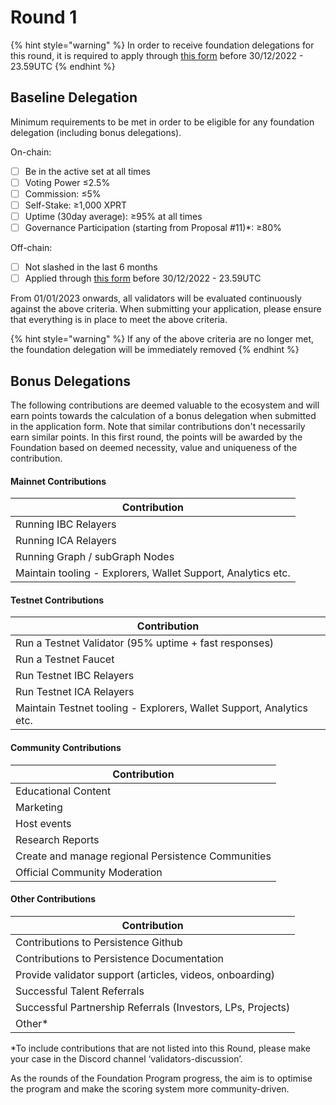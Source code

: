 # Round 1

{% hint style="warning" %}
In order to receive foundation delegations for this round, it is required to apply through [this form](https://forms.gle/NZnGe6iw3ev6qrwt7) before 30/12/2022 - 23.59UTC
{% endhint %}

## Baseline Delegation

Minimum requirements to be met in order to be eligible for any foundation delegation (including bonus delegations).&#x20;

On-chain:

* [ ] Be in the active set at all times
* [ ] Voting Power ≤2.5%
* [ ] Commission: ≤5%
* [ ] Self-Stake: ≥1,000 XPRT
* [ ] Uptime (30day average): ≥95% at all times
* [ ] Governance Participation (starting from Proposal #11)\*: ≥80%&#x20;

Off-chain:&#x20;

* [ ] Not slashed in the last 6 months
* [ ] Applied through [this form](https://forms.gle/NZnGe6iw3ev6qrwt7) before 30/12/2022 - 23.59UTC

From 01/01/2023 onwards, all validators will be evaluated continuously against the above criteria. When submitting your application, please ensure that everything is in place to meet the above criteria.&#x20;

{% hint style="warning" %}
If any of the above criteria are no longer met, the foundation delegation will be immediately removed
{% endhint %}



## Bonus Delegations

The following contributions are deemed valuable to the ecosystem and will earn points towards the calculation of a bonus delegation when submitted in the application form. Note that similar contributions don't necessarily earn similar points. In this first round, the points will be awarded by the Foundation based on deemed necessity, value and uniqueness of the contribution.&#x20;

#### Mainnet Contributions

| Contribution                                                  |
| ------------------------------------------------------------- |
| Running IBC Relayers                                          |
| Running ICA Relayers                                          |
| Running Graph / subGraph Nodes                                |
| Maintain tooling - Explorers, Wallet  Support, Analytics etc. |

#### Testnet Contributions

| Contribution                                                         |
| -------------------------------------------------------------------- |
| Run a Testnet Validator (95% uptime + fast responses)                |
| Run a Testnet Faucet                                                 |
| Run Testnet IBC Relayers                                             |
| Run Testnet ICA Relayers                                             |
| Maintain Testnet tooling - Explorers, Wallet Support, Analytics etc. |

#### Community Contributions

| Contribution                                       |
| -------------------------------------------------- |
| Educational Content                                |
| Marketing                                          |
| Host events                                        |
| Research Reports                                   |
| Create and manage regional Persistence Communities |
| Official Community Moderation                      |

#### Other Contributions

| Contribution                                                |
| ----------------------------------------------------------- |
| Contributions to Persistence Github                         |
| Contributions to Persistence Documentation                  |
| Provide validator support (articles, videos, onboarding)    |
| Successful Talent Referrals                                 |
| Successful Partnership Referrals (Investors, LPs, Projects) |
| Other\*                                                     |

\*To include contributions that are not listed into this Round, please make your case in the Discord channel ‘validators-discussion’.&#x20;

As the rounds of the Foundation Program progress, the aim is to optimise the program and make the scoring system more community-driven.
